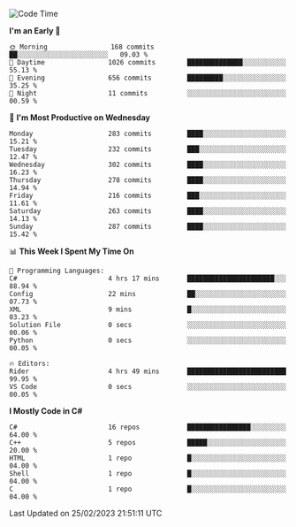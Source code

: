 <!--START_SECTION:waka-->
![Code Time](http://img.shields.io/badge/Code%20Time-949%20hrs%2027%20mins-blue)

**I'm an Early 🐤** 

```text
🌞 Morning                168 commits         ██░░░░░░░░░░░░░░░░░░░░░░░   09.03 % 
🌆 Daytime                1026 commits        ██████████████░░░░░░░░░░░   55.13 % 
🌃 Evening                656 commits         █████████░░░░░░░░░░░░░░░░   35.25 % 
🌙 Night                  11 commits          ░░░░░░░░░░░░░░░░░░░░░░░░░   00.59 % 
```
📅 **I'm Most Productive on Wednesday** 

```text
Monday                   283 commits         ████░░░░░░░░░░░░░░░░░░░░░   15.21 % 
Tuesday                  232 commits         ███░░░░░░░░░░░░░░░░░░░░░░   12.47 % 
Wednesday                302 commits         ████░░░░░░░░░░░░░░░░░░░░░   16.23 % 
Thursday                 278 commits         ████░░░░░░░░░░░░░░░░░░░░░   14.94 % 
Friday                   216 commits         ███░░░░░░░░░░░░░░░░░░░░░░   11.61 % 
Saturday                 263 commits         ████░░░░░░░░░░░░░░░░░░░░░   14.13 % 
Sunday                   287 commits         ████░░░░░░░░░░░░░░░░░░░░░   15.42 % 
```


📊 **This Week I Spent My Time On** 

```text
💬 Programming Languages: 
C#                       4 hrs 17 mins       ██████████████████████░░░   88.94 % 
Config                   22 mins             ██░░░░░░░░░░░░░░░░░░░░░░░   07.73 % 
XML                      9 mins              █░░░░░░░░░░░░░░░░░░░░░░░░   03.23 % 
Solution File            0 secs              ░░░░░░░░░░░░░░░░░░░░░░░░░   00.06 % 
Python                   0 secs              ░░░░░░░░░░░░░░░░░░░░░░░░░   00.05 % 

🔥 Editors: 
Rider                    4 hrs 49 mins       █████████████████████████   99.95 % 
VS Code                  0 secs              ░░░░░░░░░░░░░░░░░░░░░░░░░   00.05 % 
```

**I Mostly Code in C#** 

```text
C#                       16 repos            ████████████████░░░░░░░░░   64.00 % 
C++                      5 repos             █████░░░░░░░░░░░░░░░░░░░░   20.00 % 
HTML                     1 repo              █░░░░░░░░░░░░░░░░░░░░░░░░   04.00 % 
Shell                    1 repo              █░░░░░░░░░░░░░░░░░░░░░░░░   04.00 % 
C                        1 repo              █░░░░░░░░░░░░░░░░░░░░░░░░   04.00 % 
```




 Last Updated on 25/02/2023 21:51:11 UTC
<!--END_SECTION:waka-->
